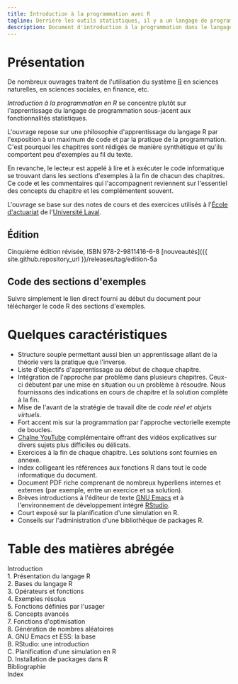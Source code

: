 ```yaml
---
title: Introduction à la programmation avec R
tagline: Derrière les outils statistiques, il y a un langage de programmation
description: Document d'introduction à la programmation dans le langage R
---
```


# Présentation

De nombreux ouvrages traitent de l'utilisation du système
[R](https://www.r-project.org) en sciences naturelles, en sciences
sociales, en finance, etc. 

*Introduction à la programmation en R* se concentre plutôt sur
l'apprentissage du langage de programmation sous-jacent aux
fonctionnalités statistiques.

L'ouvrage repose sur une philosophie d'apprentissage du langage
R par l'exposition à un maximum de code et par la pratique de la
programmation. C'est pourquoi les chapitres sont rédigés de manière
synthétique et qu'ils comportent peu d'exemples au fil du texte. 

En revanche, le lecteur est appelé à lire et à exécuter le code
informatique se trouvant dans les sections d'exemples à la fin de
chacun des chapitres. Ce code et les commentaires qui l'accompagnent
reviennent sur l'essentiel des concepts du chapitre et les
complémentent souvent. 

L'ouvrage se base sur des notes de cours et des exercices utilisés à
l'[École d'actuariat](http://www.act.ulaval.ca) de
l'[Université Laval](http://www.ulaval.ca).

## Édition

Cinquième édition révisée, ISBN 978-2-9811416-6-8
[nouveautés]({{ site.github.repository_url }}/releases/tag/edition-5a

## Code des sections d'exemples

Suivre simplement le lien direct fourni au début du document pour
télécharger le code R des sections d'exemples.


# Quelques caractéristiques

- Structure souple permettant aussi bien un apprentissage allant de la
  théorie vers la pratique que l'inverse.
- Liste d'objectifs d'apprentissage au début de chaque chapitre.
- Intégration de l'approche par problème dans plusieurs chapitres.
  Ceux-ci débutent par une mise en situation ou un problème à
  résoudre. Nous fournissons des indications en cours de chapitre et
  la solution complète à la fin.
- Mise de l'avant de la stratégie de travail dite de *code réel et
  objets virtuels*.
- Fort accent mis sur la programmation par l'approche vectorielle
  exempte de boucles.
- [Chaîne YouTube](http://www.youtube.com/user/VincentGouletIntroR/videos)
  complémentaire offrant des vidéos explicatives sur divers sujets
  plus difficiles ou délicats.
- Exercices à la fin de chaque chapitre. Les solutions sont fournies en
  annexe.
- Index colligeant les références aux fonctions R dans tout le code
  informatique du document.
- Document PDF riche comprenant de nombreux hyperliens internes et
  externes (par exemple, entre un exercice et sa solution).
- Brèves introductions à l'éditeur de texte
  [GNU Emacs](https://www.gnu.org/software/emacs) et à l'environnement
  de développement intégré [RStudio](https://www.rstudio.com).
- Court exposé sur la planification d'une simulation en R.
- Conseils sur l'administration d'une bibliothèque de packages R.


# Table des matières abrégée

Introduction  
1\. Présentation du langage R  
2\. Bases du langage R  
3\. Opérateurs et fonctions  
4\. Exemples résolus  
5\. Fonctions définies par l'usager  
6\. Concepts avancés  
7\. Fonctions d'optimisation  
8\. Génération de nombres aléatoires  
A\. GNU Emacs et ESS: la base  
B\. RStudio: une introduction  
C\. Planification d'une simulation en R  
D\. Installation de packages dans R  
Bibliographie  
Index
